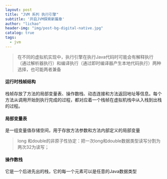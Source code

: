 ```yaml
---
layout: post
title: "JVM 系列 执行引擎"
subtitle: '开启JVM探索新篇章'
author: "lichao"
header-img: "img/post-bg-digital-native.jpg"
catalog: true
tags:
  - jvm
---
```


> 在不同的虚拟机实现中，执行引擎在执行Java代码时可能会有解释执行（通过解析器执行）和编译执行（通过即时编译器产生本地代码执行）两种选择，也可能两者兼备

#### 运行时栈帧结构
栈帧存放了方法的局部变量表、操作数栈、动态连接和方法返回地址等信息。每个方法从调用开始到执行完成的过程，都对应着一个栈帧在虚拟机栈中从入栈到出栈的过程。
#### 局部变量表
是一组变量值存储空间，用于存放方法参数和方法内部定义的局部变量

> long 和double的非原子性协定：把一次long和double数据类型读写分割为两次32为读写；

#### 操作数栈
它是一个后进先出的栈，它的每一个元素可以是任意的Java数据类型
